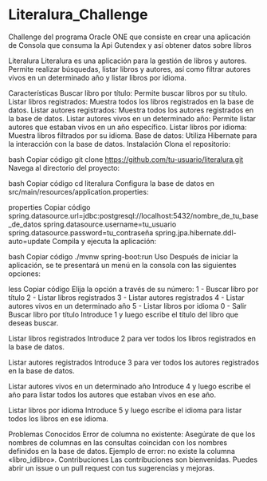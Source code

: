 # Literalura_Challenge
Challenge del programa Oracle ONE que consiste en crear una aplicación de Consola que consuma la Api Gutendex y así obtener datos sobre libros

Literalura
Literalura es una aplicación para la gestión de libros y autores. Permite realizar búsquedas, listar libros y autores, así como filtrar autores vivos en un determinado año y listar libros por idioma.

Características
Buscar libro por título: Permite buscar libros por su título.
Listar libros registrados: Muestra todos los libros registrados en la base de datos.
Listar autores registrados: Muestra todos los autores registrados en la base de datos.
Listar autores vivos en un determinado año: Permite listar autores que estaban vivos en un año específico.
Listar libros por idioma: Muestra libros filtrados por su idioma.
Base de datos: Utiliza Hibernate para la interacción con la base de datos.
Instalación
Clona el repositorio:

bash
Copiar código
git clone https://github.com/tu-usuario/literalura.git
Navega al directorio del proyecto:

bash
Copiar código
cd literalura
Configura la base de datos en src/main/resources/application.properties:

properties
Copiar código
spring.datasource.url=jdbc:postgresql://localhost:5432/nombre_de_tu_base_de_datos
spring.datasource.username=tu_usuario
spring.datasource.password=tu_contraseña
spring.jpa.hibernate.ddl-auto=update
Compila y ejecuta la aplicación:

bash
Copiar código
./mvnw spring-boot:run
Uso
Después de iniciar la aplicación, se te presentará un menú en la consola con las siguientes opciones:

less
Copiar código
Elija la opción a través de su número:
1 - Buscar libro por título
2 - Listar libros registrados
3 - Listar autores registrados
4 - Listar autores vivos en un determinado año
5 - Listar libros por idioma
0 - Salir
Buscar libro por título
Introduce 1 y luego escribe el título del libro que deseas buscar.

Listar libros registrados
Introduce 2 para ver todos los libros registrados en la base de datos.

Listar autores registrados
Introduce 3 para ver todos los autores registrados en la base de datos.

Listar autores vivos en un determinado año
Introduce 4 y luego escribe el año para listar todos los autores que estaban vivos en ese año.

Listar libros por idioma
Introduce 5 y luego escribe el idioma para listar todos los libros en ese idioma.

Problemas Conocidos
Error de columna no existente: Asegúrate de que los nombres de columnas en las consultas coincidan con los nombres definidos en la base de datos. Ejemplo de error: no existe la columna «libro_idlibro».
Contribuciones
Las contribuciones son bienvenidas. Puedes abrir un issue o un pull request con tus sugerencias y mejoras.
